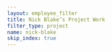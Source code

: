 ```yaml
---
layout: employee_filter
title: Nick Blake’s Project Work
filter_type: project
name: nick-blake
skip_index: true
---
```

